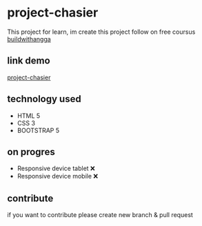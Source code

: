 # project-chasier

This project for learn, im create this project follow on free coursus [buildwithangga](https://class.buildwithangga.com/course-playing/8gyMElE3Zr/20)

## link demo

[project-chasier](https://muhammaddzakiardiansyah.github.io/project-chasier/)

## technology used

- HTML 5
- CSS 3
- BOOTSTRAP 5

## on progres

- Responsive device tablet ❌
- Responsive device mobile ❌

## contribute

if you want to contribute please create new branch & pull request